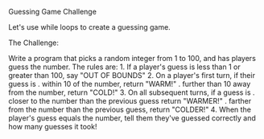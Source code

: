 Guessing Game Challenge

Let's use while loops to create a guessing game.

The Challenge:

Write a program that picks a random integer from 1 to 100, and has players guess the number. The rules are:
    1. If a player's guess is less than 1 or greater than 100, say "OUT OF BOUNDS"
    2. On a player's first turn, if their guess is
        . within 10 of the number, return "WARM!"
        . further than 10 away from the number, return "COLD!"
    3. On all subsequent turns, if a guess is
        . closer to the number than the previous guess return "WARMER!"
        . farther from the number than the previous guess, return "COLDER!"
    4. When the player's guess equals the number, tell them they've guessed correctly and how many guesses it took!
